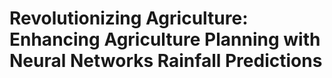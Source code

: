 # Revolutionizing Agriculture: Enhancing Agriculture Planning with Neural Networks Rainfall Predictions
 
